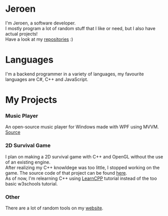 # Jeroen
I'm Jeroen, a software developer.<br>
I mostly program a lot of random stuff that I like or need, but I also have actual projects!<br>
Have a look at my <a href="https://github.com/JrnJ?tab=repositories">repositories</a> :)

<h1>Languages</h1>
I'm a backend programmer in a variety of languages, my favourite languages are C#, C++ and JavaScript.<br>

# My Projects
<h3>Music Player</h3>
An open-source music player for Windows made with WPF using MVVM.<br>
<a href="https://github.com/JrnJ/MusicPlayer/">Source</a>

<h3>2D Survival Game</h3>
I plan on making a 2D survival game with C++ and OpenGL without the use of an existing engine.<br>
After realizing my C++ knowldege was too little, I stopped working on the game. The source code of that project can be found <a href="https://tools.jeroenj.com/">here</a>.<br>
As of now, I'm relearning C++ using <a href="https://learncpp.com/">LearnCPP</a> tutorial instead of the too basic w3schools tutorial.

<h3>Other</h3>
There are a lot of random tools on my <a href="https://tools.jeroenj.com/">website</a>.
